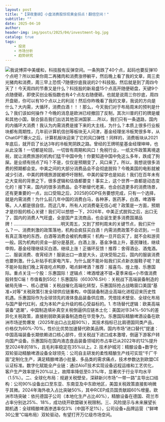 ```yaml
---
layout: post
title: "【深夜重磅】小盘消费股惊现黄金拐点！翻倍空间！"
subtitle: ""
date: 2025-04-10
author: 
header-img: img/posts/2025/04/investment-bg.jpg
catalog: true
tags:
    - 投资
    - 市场分析
    - 趋势研究
---
```


![](https://mmbiz.qpic.cn/sz_mmbiz_jpg/https://mmbiz.qpic.cn/sz_mmbiz_png/ViaIfpMVXKTTW3UV1tcOkgYyeRcJo7hYIVrRJApqKWfUG9ZADZibGYZIbhboRibEaGia6yMc4MjTReQrZn9q4iaibbVA/640?wx_fmt=png&amp;from=appmsg)我说博弈中美缓和，科技股有反弹空间。一条狗跌了40个点，起码也要反弹10个点吧？所以如果你周二再猪肉和消费涨停躺平，然后晚上看了我的文章，周三卖光猪肉和消费，周三早上恐慌-7随便抄底我说的2个科技股。然后就是到了周四今天了！今天周四的节奏又是什么？科技股的新易盛15个点高开随便砸盘，天键9个点随便砸，即使买创业板指数也有4个点左右随便砸。也就是说周三你抄底，周四开盘砸，你可以有10个点以上的利润！然后你昨晚看了我的文章，我说的方向是什么？大内需，大循环，消费白酒！！！那么，今天我们对于布局周末的预判是什么？我们该如何操作？今晚的消息是欧洲已经撤回了反制，其次川普的打的牌是缓和其他小国，联合狙击我们出访其他亚洲国家.....所以，我们只有一条退路，国内的内循环大消费！我认为内需消费是接下来的大主线，为什么？本质上很多行业板块都有周期性，几年前计算机信创等板块无人问津，基金经理坐冷板凳很多年，从ChatGPT爆火之后，计算机板块迎来了它的风口弹性！同样的，消费板块从2021年底后，就开启了长达3年的冷板凳阴跌之路。曾经的王牌明星基金经理坤坤，也从此没落！一切都是轮回，一切皆有周期和风口！免税行业，一纸文件政策离境退税，就让消费旅游的机构们猛干中国中免！你要知道中国中免这么多年，跌成了狗屎。是业绩有拐点了吗？不是，仅仅是预期变了，风口来了。所以，我想说很多消费的预期都会变。中美之间的大部分消费品会不会彻底脱钩？今晚美国的电影就被减少引进，中美的跨境旅游就被呼吁限制，中美的留学也是如此！我们在百年未有之大变局的背景之下，很多逻辑和估值都要变！事实上，这个世界一直都是动态变化的！接下来，国内的很多消费品，会不断替代老美，也会创造更多的消费场景，还有更重要的一点，出口受阻之后，2025的GDP任务要想完成，只有一个选择，就是内需消费！为什么前几年中国的消费白马，各种茅，医药茅，白酒，啤酒等等。人人都是很自信，而这几年，所有人对消费毫无信心呢？政策是一方面，预期才是炒股的核心关键！我们可以想想一下，2026年，中美正式脱钩之后，出口无了，国内的消费人气旺盛，全是国产主流商品，也会诞生更多消费国潮品牌！......................................明天周五，又到了预判周末的关键节点，我们买什么？一、消费刺激的政策落地，机构会疯狂买白酒！内需消费政策不会迟到，一旦有真正落地的东西，白酒等消费会被机构爆买！机构一旦开启买了，就不会和游资一般。因为机构的资金一部分是基民，白酒上涨，基金净值上升，基民赚钱，继续申购，基金经理继续买白酒，继续上涨！正循环反馈！推荐：舍得酒业、酒鬼酒。二、服装消费、夜宵经济！服装出口一直是大头，这块受阻之后，国内的服装消费也要刺激。什么补贴手机家电汽车，为什么就不能补贴我们买点新衣服鞋子呢？就不能补贴我们晚上宵夜吃点鸭脖，喝点鲜啤酒？推荐：报喜鸟、煌上煌、乐惠国际。重点关注一个股：乐惠国际！逻辑点：啤酒增速不错+夏季来临+小市值消费股转型C端！市值看到55亿！乐惠国际（603076.SH）：关税战下高端装备制造的破局先锋一、核心逻辑：关税战催化高端化转型，乐惠国际抢占战略窗口美国“基准+对等”关税政策引发全球供应链重构，中国装备制造业高端化进程迎来历史性机遇。乐惠国际作为全球领先的液体食品装备供应商，凭借技术壁垒、全球化布局与国产替代红利，成为本轮产业升级的核心受益标的。1. 市场替代逻辑：欧美高端装备“退潮”，中国制造填补真空关税倒逼供应链本土化：美国对华34%-50%的差异化关税政策，直接削弱欧美装备制造商在华竞争力。乐惠国际精酿啤酒设备在欧洲市场逆势爆发（2025年出口占比超90%），其技术指标已比肩德国同类产品，价格仅为60%-70%，性价比优势加速替代欧美品牌。国内市场“进口替代”提速：中国高端装备长期依赖进口核心部件，但关税战下进口成本激增，倒逼下游客户转向国产设备。乐惠国际在国内液态食品装备领域的市占率已从2022年的12%提升至2024年的18%，且毛利率稳定在35%以上。2. 技术护城河：精酿设备+数字化双轮驱动精酿啤酒设备全球领先：公司自主研发的柔性精酿生产线可实现“千厂千面”定制化生产，满足精酿啤酒小批量、多品类的需求痛点，技术参数达到欧盟CE认证标准。数字化赋能全产业链：通过AIoT技术实现设备远程运维和工艺优化，客户生产效率提升20%以上，故障率降低至0.3%/年，显著优于行业平均水平（1.5%）。二、全球化布局：规避关税壁垒，深耕新兴市场“一带一路”主导出口结构：公司90%设备出口至东亚、东南亚及中东欧地区，美国关税政策直接影响微乎其微。2024年海外收入占比突破50%，其中RCEP成员国贡献超60%增量。欧洲市场突破：依托德国子公司（本地化生产占比40%），精酿设备在德国、荷兰市占率分别达25%、18%，成功绕开欧盟碳关税限制。三、风险提示与未来展望长期机遇：全球精酿啤酒渗透率仅3%（中国不足1%），公司设备+品牌运营（“鲜啤30公里”C端布局）双轮驱动，有望打开万亿级市场空间。